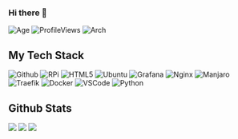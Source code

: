 
### Hi there 👋
<!--
**101br03k/101br03k** is a ✨ _special_ ✨ repository because its `README.md` (this file) appears on your GitHub profile.

Here are some ideas to get you started:

- 🔭 I’m currently working on ...
- 🌱 I’m currently learning ...
- 👯 I’m looking to collaborate on ...
- 🤔 I’m looking for help with ...
- 💬 Ask me about ...
- 📫 How to reach me: ...
- 😄 Pronouns: ...
- ⚡ Fun fact: ...
-->

![Age](https://img.shields.io/badge/Age-19-blue)
![ProfileViews](https://komarev.com/ghpvc/?username=101br03k)
![Arch](https://img.shields.io/badge/-I_use_Arch_btw-1793D1?logo=archlinux&logoColor=white)

## My Tech Stack

![Github](https://img.shields.io/badge/-Github-181717?style=flat-square&logo=github&logoColor=white)
![RPi](https://img.shields.io/badge/-RaspberryPi-A22846?style=flat-square&logo=raspberrypi&logoColor=white)
![HTML5](https://img.shields.io/badge/-HTML5-E34F26?style=flat-square&logo=html5&logoColor=white)
![Ubuntu](https://img.shields.io/badge/-Ubuntu-E95420?style=flat-square&logo=ubuntu&logoColor=white)
![Grafana](https://img.shields.io/badge/-Grafana-F46800?style=flat-square&logo=grafana&logoColor=white)
![Nginx](https://img.shields.io/badge/-Nginx-009639?style=flat-square&logo=nginx&logoColor=white)
![Manjaro](https://img.shields.io/badge/-Manjaro-35BF5C?style=flat-square&logo=manjaro&logoColor=white)
![Traefik](https://img.shields.io/badge/-Traefik-00ADD8?style=flat-square&logo=traefik&logoColor=white)
![Docker](https://img.shields.io/badge/-Docker-2496ED?style=flat-square&logo=docker&logoColor=white)
![VSCode](https://img.shields.io/badge/-Visual_Studio_Code-007ACC?style=flat-square&logo=visualstudiocode&logoColor=white)
![Python](https://img.shields.io/badge/-Python-3776AB?style=flat-square&logo=python&logoColor=white)

## Github Stats


![](https://github-readme-stats.vercel.app/api?username=101br03k&show_icons=true&theme=tokyonight)
![](https://github-readme-streak-stats.herokuapp.com/?user=101br03k&theme=tokyonight)
![](https://github-readme-stats.vercel.app/api/top-langs/?username=101br03k&hide=html&theme=tokyonight&layout=compact)
